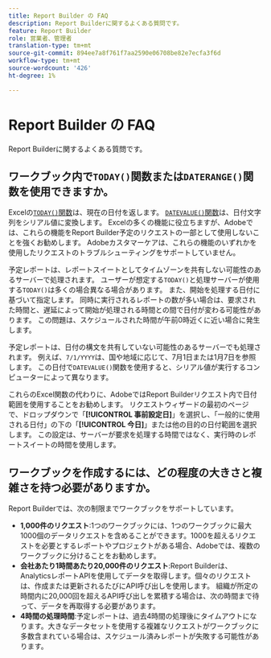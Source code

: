 ```yaml
---
title: Report Builder の FAQ
description: Report Builderに関するよくある質問です。
feature: Report Builder
role: 営業者、管理者
translation-type: tm+mt
source-git-commit: 894ee7a8f761f7aa2590e06708be82e7ecfa3f6d
workflow-type: tm+mt
source-wordcount: '426'
ht-degree: 1%

---
```



# Report Builder の FAQ

Report Builderに関するよくある質問です。

## ワークブック内で`TODAY()`関数または`DATERANGE()`関数を使用できますか。

Excelの[`TODAY()`関数](https://support.microsoft.com/en-us/office/today-function-5eb3078d-a82c-4736-8930-2f51a028fdd9)は、現在の日付を返します。 [`DATEVALUE()`関数](https://support.microsoft.com/en-us/office/datevalue-function-df8b07d4-7761-4a93-bc33-b7471bbff252)は、日付文字列をシリアル値に変換します。 Excelの多くの機能に役立ちますが、Adobeでは、これらの機能をReport Builder予定のリクエストの一部として使用しないことを強くお勧めします。 Adobeカスタマーケアは、これらの機能のいずれかを使用したリクエストのトラブルシューティングをサポートしていません。

予定レポートは、レポートスイートとしてタイムゾーンを共有しない可能性のあるサーバーで処理されます。 ユーザーが想定する`TODAY()`と処理サーバーが使用する`TODAY()`は多くの場合異なる場合があります。 また、開始を処理する日付に基づいて指定します。 同時に実行されるレポートの数が多い場合は、要求された時間と、遅延によって開始が処理される時間との間で日付が変わる可能性があります。 この問題は、スケジュールされた時間が午前0時近くに近い場合に発生します。

予定レポートは、日付の構文を共有していない可能性のあるサーバーでも処理されます。 例えば、`7/1/YYYY`は、国や地域に応じて、7月1日または1月7日を参照します。 この日付で`DATEVALUE()`関数を使用すると、シリアル値が実行するコンピューターによって異なります。

これらのExcel関数の代わりに、AdobeではReport Builderリクエスト内で日付範囲を使用することをお勧めします。 リクエストウィザードの最初のページで、ドロップダウンで「**[!UICONTROL 事前設定日]**」を選択し、「一般的に使用される日付」の下の「**[!UICONTROL 今日]**」または他の目的の日付範囲を選択します。 この設定は、サーバーが要求を処理する時間ではなく、実行時のレポートスイートの時間を使用します。

## ワークブックを作成するには、どの程度の大きさと複雑さを持つ必要がありますか。

Report Builderでは、次の制限までワークブックをサポートしています。

* **1,000件のリクエスト**:1つのワークブックには、1つのワークブックに最大1000個のデータリクエストを含めることができます。1000を超えるリクエストを必要とするレポートやプロジェクトがある場合、Adobeでは、複数のワークブックに分けることをお勧めします。
* **会社あたり1時間あたり20,000件のリクエスト**:Report Builderは、AnalyticsレポートAPIを使用してデータを取得します。個々のリクエストは、作成または更新されるたびにAPI呼び出しを使用します。 組織が所定の時間内に20,000回を超えるAPI呼び出しを累積する場合は、次の時間まで待って、データを再取得する必要があります。
* **4時間の処理時間**:予定レポートは、過去4時間の処理後にタイムアウトになります。大きなデータセットを使用する複雑なリクエストがワークブックに多数含まれている場合は、スケジュール済みレポートが失敗する可能性があります。
